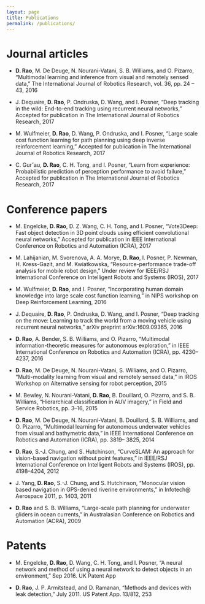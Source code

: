 ```yaml
---
layout: page
title: Publications
permalink: /publications/
---
```


# Journal articles
  * **D. Rao**, M. De Deuge, N. Nourani-Vatani, S. B. Williams, and O. Pizarro, “Multimodal
learning and inference from visual and remotely sensed data,” The International Journal of
Robotics Research, vol. 36, pp. 24 – 43, 2016

  * J. Dequaire, **D. Rao**, P. Ondruska, D. Wang, and I. Posner, “Deep tracking in the wild:
End-to-end tracking using recurrent neural networks,” Accepted for publication in The International
Journal of Robotics Research, 2017

  * M. Wulfmeier, **D. Rao**, D. Wang, P. Ondruska, and I. Posner, “Large scale cost function
learning for path planning using deep inverse reinforcement learning,” Accepted for publication
in The International Journal of Robotics Research, 2017

  * C. Gur˘au, **D. Rao**, C. H. Tong, and I. Posner, “Learn from experience: Probabilistic prediction
of perception performance to avoid failure,” Accepted for publication in The International
Journal of Robotics Research, 2017

# Conference papers
  * M. Engelcke, **D. Rao**, D. Z. Wang, C. H. Tong, and I. Posner, “Vote3Deep: Fast object
detection in 3D point clouds using efficient convolutional neural networks,” Accepted for
publication in IEEE International Conference on Robotics and Automation (ICRA), 2017

  * M. Lahijanian, M. Svorenova, A. A. Morye, **D. Rao**, I. Posner, P. Newman, H. Kress-Gazit,
and M. Kwiatkowska, “Resource-performance trade-off analysis for mobile robot design,”
Under review for IEEE/RSJ International Conference on Intelligent Robots and Systems
(IROS), 2017

  * M. Wulfmeier, **D. Rao**, and I. Posner, “Incorporating human domain knowledge into large
scale cost function learning,” in NIPS workshop on Deep Reinforcement Learning, 2016

  * J. Dequaire, **D. Rao**, P. Ondruska, D. Wang, and I. Posner, “Deep tracking on the move:
Learning to track the world from a moving vehicle using recurrent neural networks,” arXiv
preprint arXiv:1609.09365, 2016

  * **D. Rao**, A. Bender, S. B. Williams, and O. Pizarro, “Multimodal information-theoretic
measures for autonomous exploration,” in IEEE International Conference on Robotics and
Automation (ICRA), pp. 4230–4237, 2016

  * **D. Rao**, M. De Deuge, N. Nourani-Vatani, S. Williams, and O. Pizarro, “Multi-modality
learning from visual and remotely sensed data,” in IROS Workshop on Alternative sensing
for robot perception, 2015

  * M. Bewley, N. Nourani-Vatani, **D. Rao**, B. Douillard, O. Pizarro, and S. B. Williams, “Hierarchical
classification in AUV imagery,” in Field and Service Robotics, pp. 3–16, 2015

  * **D. Rao**, M. De Deuge, N. Nourani-Vatani, B. Douillard, S. B. Williams, and O. Pizarro,
“Multimodal learning for autonomous underwater vehicles from visual and bathymetric
data,” in IEEE International Conference on Robotics and Automation (ICRA), pp. 3819–
3825, 2014

  * **D. Rao**, S.-J. Chung, and S. Hutchinson, “CurveSLAM: An approach for vision-based navigation
without point features,” in IEEE/RSJ International Conference on Intelligent Robots
and Systems (IROS), pp. 4198–4204, 2012

  * J. Yang, **D. Rao**, S.-J. Chung, and S. Hutchinson, “Monocular vision based navigation in
GPS-denied riverine environments,” in Infotech@ Aerospace 2011, p. 1403, 2011

  * **D. Rao** and S. B. Williams, “Large-scale path planning for underwater gliders in ocean
currents,” in Australasian Conference on Robotics and Automation (ACRA), 2009

# Patents
  * M. Engelcke, **D. Rao**, D. Wang, C. H. Tong, and I. Posner, “A neural network and method
of using a neural network to detect objects in an environment,” Sep 2016. UK Patent App

  * **D. Rao**, J. P. Armitstead, and D. Ramanan, “Methods and devices with leak detection,”
July 2011. US Patent App. 13/812, 253